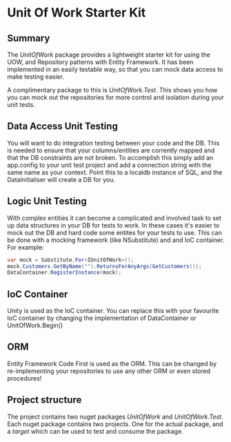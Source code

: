 Unit Of Work Starter Kit
========================

Summary
-------
The *UnitOfWork* package provides a lightweight starter kit for using the UOW, and Repository patterns with Entity Framework.  It has been implemented in an easily testable way, so that you can mock data access to make testing easier.  

A complimentary package to this is *UnitOfWork.Test*.  This shows you how you can mock out the repositories for more control and isolation during your unit tests.

Data Access Unit Testing
------------------------
You will want to do integration testing between your code and the DB. This is needed to ensure that your columns/entities are corrently mapped and that the DB constraints are not broken.  To accomplish this simply add an app.config to your unit test project and add a connection string with the same name as your context.  Point this to a localdb instance of SQL, and the DataInitialiser
will create a DB for you.

Logic Unit Testing
------------------
With complex entities it can become a complicated and involved task to set up data structures in your DB for tests to work.  In these cases it's easier to mock out the DB and hard code some entites for your tests to use.  This can be done with a mocking framework (like NSubstitute) and and IoC container.  For example:

```csharp  
var mock = Substitute.For<IUnitOfWork>();  
mock.Customers.GetByName("").ReturnsForAnyArgs(GetCustomers());  
DataContainer.RegisterInstance(mock);
```
IoC Container
-------------
Unity is used as the IoC container.  You can replace this with your favourite IoC container by changing the implementation of DataContainer or UnitOfWork.Begin()

ORM
---
Entity Framework Code First is used as the ORM.  This can be changed by re-implementing your repositories to use any other ORM or even stored procedures!



Project structure
-----------------
The project contains two nuget packages *UnitOfWork* and *UnitOfWork.Test*.  Each nuget package contains two projects.  One for the actual package, and a *target* which can be used to test and consume the package.

